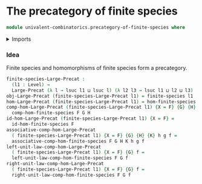 # The precategory of finite species

```agda
module univalent-combinatorics.precategory-of-finite-species where
```

<details><summary>Imports</summary>
```agda
open import univalent-combinatorics.finite-species
open import univalent-combinatorics.morphisms-finite-species
open import foundation.universe-levels
open import category-theory.large-precategories
```
</details>

### Idea

Finite species and homomorphisms of finite species form a precategory.

```agda
finite-species-Large-Precat :
  (l1 : Level) →
  Large-Precat (λ l → lsuc l1 ⊔ lsuc l) (λ l2 l3 → lsuc l1 ⊔ l2 ⊔ l3)
obj-Large-Precat (finite-species-Large-Precat l1) = finite-species l1
hom-Large-Precat (finite-species-Large-Precat l1) = hom-finite-species
comp-hom-Large-Precat (finite-species-Large-Precat l1) {X = F} {G} {H} =
  comp-hom-finite-species F G H
id-hom-Large-Precat (finite-species-Large-Precat l1) {X = F} =
  id-hom-finite-species F
associative-comp-hom-Large-Precat
  ( finite-species-Large-Precat l1) {X = F} {G} {H} {K} h g f =
  associative-comp-hom-finite-species F G H K h g f
left-unit-law-comp-hom-Large-Precat
  ( finite-species-Large-Precat l1) {X = F} {G} f =
  left-unit-law-comp-hom-finite-species F G f
right-unit-law-comp-hom-Large-Precat
  ( finite-species-Large-Precat l1) {X = F} {G} f =
  right-unit-law-comp-hom-finite-species F G f
```
